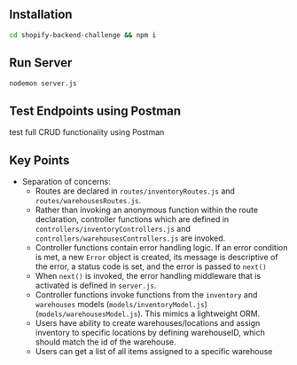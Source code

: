 ## Installation

```sh
cd shopify-backend-challenge && npm i
```

## Run Server

```sh
nodemon server.js
```

## Test Endpoints using Postman

test full CRUD functionality using Postman

## Key Points

- Separation of concerns:
  - Routes are declared in `routes/inventoryRoutes.js` and `routes/warehousesRoutes.js`.
  - Rather than invoking an anonymous function within the route declaration, controller functions which are defined in `controllers/inventoryControllers.js` and `controllers/warehousesControllers.js` are invoked.
  - Controller functions contain error handling logic. If an error condition is met, a new `Error` object is created, its message is descriptive of the error, a status code is set, and the error is passed to `next()`
  - When `next()` is invoked, the error handling middleware that is activated is defined in `server.js`.
  - Controller functions invoke functions from the `inventory` and `warehouses` models (`models/inventoryModel.js`) (`models/warehousesModel.js`). This mimics a lightweight ORM.
  - Users have ability to create warehouses/locations and assign inventory to specific locations by defining warehouseID, which should match the id of the warehouse.
  - Users can get a list of all items assigned to a specific warehouse
